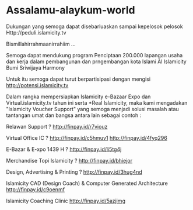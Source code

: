 # Assalamu-alaykum-world

Dukungan yang semoga dapat disebarluaskan sampai kepelosok pelosok
Http://peduli.islamicity.tv

Bismillahirrahmaanirrahiim ...

Semoga dapat mendukung program Penciptaan 200.000 lapangan usaha dan kerja dalam pembangunan dan prngembangan kota Islami Al Islamicity Bumi Sriwijaya Harmony

Untuk itu semoga dapat turut berpartisipasi dengan mengisi http://potensi.islamicity.tv 
 
Dalam rangka mempersiapkan Islamicity e-Bazaar Expo dan Virtual.islamicity.tv tahun ini serta *Real Islamicity, maka kami mengadakan
"Islamicity Voucher Support" yang semoga menjadi solusi masalah atau tantangan umat dan bangsa antara lain sebagai contoh :

Relawan Support ?
http://finpay.id/r7viouz

Virtual Office IC ?
http://finpay.id/c5hmuv1
http://finpay.id/4fyq296

E-Bazar & E-xpo 1439 H ?
http://finpay.id/li5tg4j

Merchandise Topi Islamicity  ?
http://finpay.id/bhiejor

Design, Advertising & Printing ?
http://finpay.id/3hug4nd

Islamicity CAD (Design Coach)
& Computer Generated Architecture
http://finpay.id/c9oenmf

Islamicity Coaching Clinic
http://finpay.id/5azjimg
